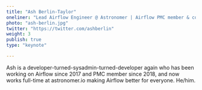 ```yaml
---
title: "Ash Berlin-Taylor"
oneliner: "Lead Airflow Engineer @ Astronomer | Airflow PMC member & committer"
photo: "ash-berlin.jpg"
twitter: "https://twitter.com/ashberlin"
weight: 3
publish: true
type: "keynote"

---
```


Ash is a developer-turned-sysadmin-turned-developer again who has been working on Airflow since 2017 and PMC member since 2018, and now works full-time at astronomer.io making Airflow better for everyone. He/him.
